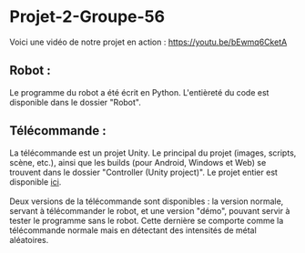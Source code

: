 # Projet-2-Groupe-56

Voici une vidéo de notre projet en action : https://youtu.be/bEwmq6CketA

## Robot : 
Le programme du robot a été écrit en Python. L'entièreté du code est disponible dans le dossier "Robot".

## Télécommande : 
La télécommande est un projet Unity. Le principal du projet (images, scripts, scène, etc.), ainsi que les builds (pour Android, Windows et Web) se trouvent dans le dossier "Controller (Unity project)". Le projet entier est disponible [ici](https://uclouvain-my.sharepoint.com/:u:/g/personal/bastien_aubecq_student_uclouvain_be/EXA3ZQl4589AknhTaEUfiO8BDTmZQzp2FOaiyR2u65JzJw?e=SOqn8a).
\
\
Deux versions de la télécommande sont disponibles : la version normale, servant à télécommander le robot, et une version "démo", pouvant servir à tester le programme sans le robot. Cette dernière se comporte comme la télécommande normale mais en détectant des intensités de métal aléatoires.
